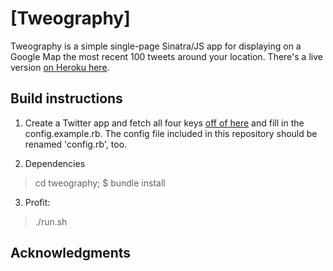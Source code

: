 # [Tweography]

Tweography is a simple single-page Sinatra/JS app for displaying on a Google Map the most recent 100 tweets around your location. There's a live version [on Heroku here](https://limitless-chamber-9916.herokuapp.com/).


## Build instructions

1. Create a Twitter app and fetch all four keys [off of here](apps.twitter.com) and fill in the config.example.rb. The config file included in this repository should be renamed 'config.rb', too.

2. Dependencies
> cd tweography;       $ bundle install

3. Profit:
> ./run.sh


##  Acknowledgments
